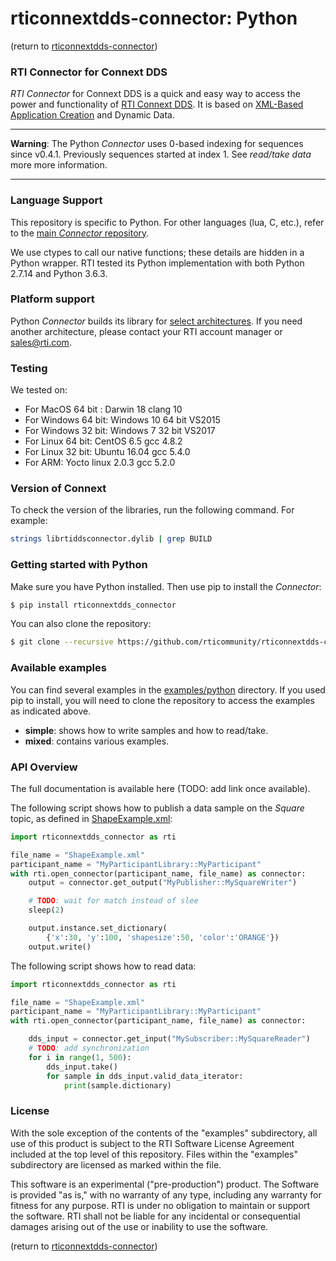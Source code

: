 
rticonnextdds-connector: Python
========

(return to [rticonnextdds-connector](https://github.com/rticommunity/rticonnextdds-connector))

### RTI Connector for Connext DDS
*RTI Connector* for Connext DDS is a quick and easy way to access the power and
functionality of [RTI Connext DDS](http://www.rti.com/products/index.html).
It is based on [XML-Based Application Creation](https://community.rti.com/static/documentation/connext-dds/6.0.0/doc/manuals/connext_dds/xml_application_creation/RTI_ConnextDDS_CoreLibraries_XML_AppCreation_GettingStarted.pdf) and Dynamic Data.


____
**Warning**: The Python *Connector* uses 0-based indexing for sequences since
v0.4.1. Previously sequences started at index 1. See *read/take data* more more
information.
____

### Language Support

This repository is specific to Python. For other languages (lua, C, etc.), refer to the [main *Connector* repository](https://github.com/rticommunity/rticonnextdds-connector).

We use ctypes to call our native functions; these details are hidden in a Python wrapper. RTI tested its Python implementation with both Python 2.7.14 and Python 3.6.3.

### Platform support
Python *Connector* builds its library for [select architectures](https://github.com/rticommunity/rticonnextdds-connector/tree/master/lib).
 If you need another architecture, please contact your RTI account manager or sales@rti.com.

 ### Testing
 We tested on:
 * For MacOS 64 bit : Darwin 18  clang 10
 * For Windows 64 bit: Windows 10 64 bit VS2015
 * For Windows 32 bit: Windows 7 32 bit VS2017
 * For Linux 64 bit: CentOS 6.5 gcc 4.8.2
 * For Linux 32 bit: Ubuntu 16.04 gcc 5.4.0
 * For ARM: Yocto linux 2.0.3 gcc 5.2.0

### Version of Connext
To check the version of the libraries, run the following command. For example:

``` bash
strings librtiddsconnector.dylib | grep BUILD
```

### Getting started with Python
Make sure you have Python installed. Then use pip to install the *Connector*:

``` bash
$ pip install rticonnextdds_connector
```

You can also clone the repository:

``` bash
$ git clone --recursive https://github.com/rticommunity/rticonnextdds-connector-py.git
```

### Available examples
You can find several examples in the [examples/python](examples/python) directory.
If you used pip to install, you will need to clone the repository to access
the examples as indicated above.

 * **simple**: shows how to write samples and how to read/take.
 * **mixed**: contains various examples.

### API Overview

The full documentation is available here (TODO: add link once available).

The following script shows how to publish a data sample on the *Square* topic,
as defined in [ShapeExample.xml](examples/python/ShapeExample.xml):

```py
import rticonnextdds_connector as rti

file_name = "ShapeExample.xml"
participant_name = "MyParticipantLibrary::MyParticipant"
with rti.open_connector(participant_name, file_name) as connector:
    output = connector.get_output("MyPublisher::MySquareWriter")

    # TODO: wait for match instead of slee
    sleep(2)

    output.instance.set_dictionary(
        {'x':30, 'y':100, 'shapesize':50, 'color':'ORANGE'})
    output.write()
```

The following script shows how to read data:

```py
import rticonnextdds_connector as rti

file_name = "ShapeExample.xml"
participant_name = "MyParticipantLibrary::MyParticipant"
with rti.open_connector(participant_name, file_name) as connector:

    dds_input = connector.get_input("MySubscriber::MySquareReader")
    # TODO: add synchronization
    for i in range(1, 500):
        dds_input.take()
        for sample in dds_input.valid_data_iterator:
            print(sample.dictionary)
```

### License
With the sole exception of the contents of the "examples" subdirectory, all use of this product is subject to the RTI Software License Agreement included at the top level of this repository. Files within the "examples" subdirectory are licensed as marked within the file.

This software is an experimental ("pre-production") product. The Software is provided "as is," with no warranty of any type, including any warranty for fitness for any purpose. RTI is under no obligation to maintain or support the software. RTI shall not be liable for any incidental or consequential damages arising out of the use or inability to use the software.

(return to [rticonnextdds-connector](https://github.com/rticommunity/rticonnextdds-connector))
